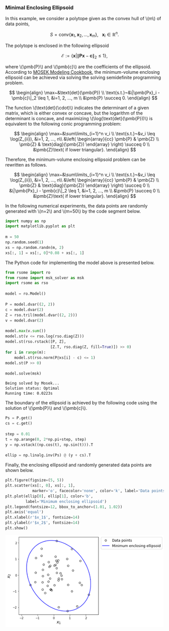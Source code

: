 <script src="https://cdn.mathjax.org/mathjax/latest/MathJax.js?config=TeX-AMS-MML_HTMLorMML" type="text/javascript"></script>

### Minimal Enclosing Ellipsoid

In this example, we consider a polytope given as the convex hull of \\(m\\) of data points,

$$
S = \text{conv}\left\{\pmb{x}_1, \pmb{x}_2, ..., \pmb{x}_m\right\}, ~~~\pmb{x}_i \in \mathbb{R}^n.
$$

The polytope is enclosed in the following ellipsoid

$$
\mathcal{E} := \left\{\pmb{x}\left|\|\pmb{Px} - \pmb{c}\|_2 \leq 1 \right.\right\},
$$

where \\(\pmb{P}\\) and \\(\pmb{c}\\) are the coefficients of the ellipsoid. According to [MOSEK Modeling Cookbook](https://docs.mosek.com/MOSEKModelingCookbook-letter.pdf), the minimum-volume enclosing ellipsoid can be achieved via solving the solving semidefinite programming problem.

$$
\begin{align}
\max~&\text{det}(\pmb{P}) \\
\text{s.t.}~&\|\pmb{Px}_i - \pmb{c}\|_2 \leq 1, &i=1, 2, ..., m \\
&\pmb{P} \succeq 0.
\end{align}
$$

The function \\(\text{det}(\cdot)\\) indicates the determinant of a given matrix, which is either convex or concave, but the logarithm of the determinant is concave, and maximizing \\(\log(\text{det}(\pmb{P}))\\) is equivalent to the following conic programming problem:

$$
\begin{align}
\max~&\sum\limits_{i=1}^n v_i \\
\text{s.t.}~&v_i \leq \log(Z_{ii}), &i=1, 2, ..., n\\
&\left(
\begin{array}{cc}
\pmb{P} & \pmb{Z} \\
\pmb{Z} & \text{diag}(\pmb{Z})
\end{array}
\right) \succeq 0 \\
&\pmb{Z}\text{ if lower triangular}.
\end{align}
$$

Therefore, the minimum-volume enclosing ellipsoid problem can be rewritten as follows.

$$
\begin{align}
\max~&\sum\limits_{i=1}^n v_i \\
\text{s.t.}~&v_i \leq \log(Z_{ii}), &i=1, 2, ..., n\\
&\left(
\begin{array}{cc}
\pmb{P} & \pmb{Z} \\
\pmb{Z} & \text{diag}(\pmb{Z})
\end{array}
\right) \succeq 0 \\
&\|\pmb{Px}_i - \pmb{c}\|_2 \leq 1, &i=1, 2, ..., m \\
&\pmb{P} \succeq 0 \\
&\pmb{Z}\text{ if lower triangular}.
\end{align}
$$

In the following numerical experiments, the data points are randomly generated with \\(n=2\\) and \\(m=50\\) by the code segment below.

```python
import numpy as np
import matplotlib.pyplot as plt

m = 50
np.random.seed(1)
xs = np.random.randn(m, 2)
xs[:, 1] = xs[:, 0]*0.08 + xs[:, 1]
```

The Python code for implementing the model above is presented below.

```python
from rsome import ro
from rsome import msk_solver as msk
import rsome as rso

model = ro.Model()

P = model.dvar((2, 2))
c = model.dvar(2)
Z = rso.tril(model.dvar((2, 2)))
v = model.dvar(2)

model.max(v.sum())
model.st(v <= rso.log(rso.diag(Z)))
model.st(rso.rstack([P, Z], 
                    [Z.T, rso.diag(Z, fill=True)]) >> 0)
for i in range(m):
    model.st(rso.norm(P@xs[i] - c) <= 1)
model.st(P >> 0)

model.solve(msk)
```

```
Being solved by Mosek...
Solution status: Optimal
Running time: 0.0223s
```

The boundary of the ellipsoid is achieved by the following code using the solution of \\(\pmb{P}\\) and \\(\pmb{c}\\).

```python
Ps = P.get()
cs = c.get()

step = 0.01
t = np.arange(0, 2*np.pi+step, step)
y = np.vstack((np.cos(t), np.sin(t))).T

ellip = np.linalg.inv(Ps) @ (y + cs).T
```

Finally, the enclosing ellipsoid and randomly generated data points are shown below.

```python
plt.figure(figsize=(5, 5))
plt.scatter(xs[:, 0], xs[:, 1], 
            marker='o', facecolor='none', color='k', label='Data points')
plt.plot(ellip[0], ellip[1], color='b', 
         label='Minimum enclosing ellipsoid')
plt.legend(fontsize=12, bbox_to_anchor=(1.01, 1.02))
plt.axis('equal')
plt.xlabel(r'$x_1$', fontsize=14)
plt.ylabel(r'$x_2$', fontsize=14)
plt.show()
```

![](min_ellipsoid.png)